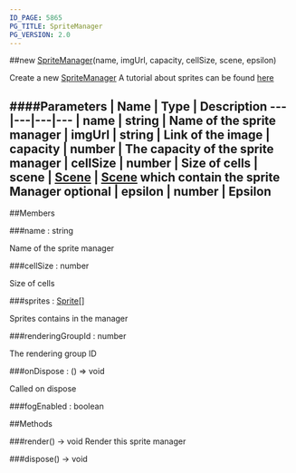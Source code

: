 ```yaml
---
ID_PAGE: 5865
PG_TITLE: SpriteManager
PG_VERSION: 2.0
---
```

##new [SpriteManager](page.php?p=5865)(name, imgUrl, capacity, cellSize, scene, epsilon)


Create a new [SpriteManager](page.php?p=5865)
A tutorial about sprites can be found [here](https://github.com/BabylonJS/Babylon.js/wiki/08-Sprites)


####Parameters
 | Name | Type | Description
---|---|---|---
 | name | string | Name of the sprite manager
 | imgUrl | string | Link of the image
 | capacity | number | The capacity of the sprite manager
 | cellSize | number | Size of cells
 | scene | [Scene](page.php?p=5725) | [Scene](page.php?p=5725) which contain the sprite Manager
optional | epsilon | number | Epsilon
---

##Members

###name : string



Name of the sprite manager


###cellSize : number



Size of cells


###sprites : [Sprite](page.php?p=5864)[]



Sprites contains in the manager


###renderingGroupId : number



The rendering group ID


###onDispose : () =&gt; void



Called on dispose





###fogEnabled : boolean




##Methods

###render() &rarr; void
Render this sprite manager




###dispose() &rarr; void

